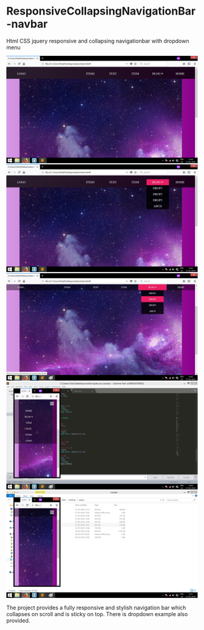 # ResponsiveCollapsingNavigationBar-navbar
Html CSS jquery responsive and collapsing navigationbar with dropdown menu

![screenshot](screen1.jpg?raw=true "Screen1")
![screenshot](screen2.jpg?raw=true "Screen2")
![screenshot](screen3.jpg?raw=true "Screen3")
![screenshot](screen4.jpg?raw=true "Screen4")
![screenshot](screen5.jpg?raw=true "Screen5")

The project provides a fully responsive and stylish navigation bar which collapses on scroll and is sticky on top. There is dropdown example also provided.


